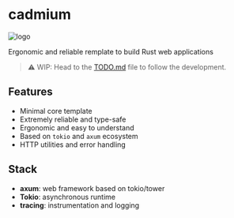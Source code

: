 # cadmium

![logo](https://github.com/paologaleotti/cadmium/assets/45665769/4808657f-c4df-40fc-81ec-ac5c993e84ec)

Ergonomic and reliable remplate to build Rust web applications

> ⚠️ WIP: Head to the [TODO.md](TODO.md) file to follow the development.

## Features

-   Minimal core template
-   Extremely reliable and type-safe
-   Ergonomic and easy to understand
-   Based on `tokio` and `axum` ecosystem
-   HTTP utilities and error handling

## Stack

-   **axum**: web framework based on tokio/tower
-   **Tokio**: asynchronous runtime
-   **tracing**: instrumentation and logging
